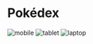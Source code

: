 # Pokédex
![mobile](https://github.com/i2001atnj/Pokedex-Web-App/assets/124210642/5f99697b-fa89-41ed-b2bf-d58e23dfa124)
![tablet](https://github.com/i2001atnj/Pokedex-Web-App/assets/124210642/428ea2c9-2147-4d21-b14c-b355d75938ca)
![laptop](https://github.com/i2001atnj/Pokedex-Web-App/assets/124210642/c4d67d36-2ceb-4738-be42-e09b4674f431)
